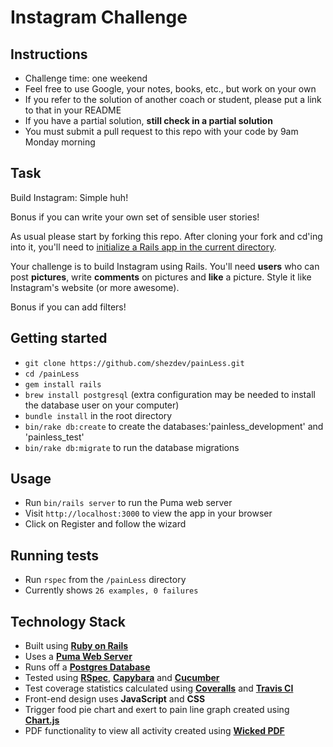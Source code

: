 Instagram Challenge
===================

Instructions
-------
* Challenge time: one weekend
* Feel free to use Google, your notes, books, etc., but work on your own
* If you refer to the solution of another coach or student, please put a link to that in your README
* If you have a partial solution, **still check in a partial solution**
* You must submit a pull request to this repo with your code by 9am Monday morning

Task
-----

Build Instagram: Simple huh!

Bonus if you can write your own set of sensible user stories!

As usual please start by forking this repo. After cloning your fork and cd'ing into it, you'll need to [initialize a Rails app in the current directory](http://blog.jasonmeridth.com/posts/create-rails-application-in-current-directory/).

Your challenge is to build Instagram using Rails. You'll need **users** who can post **pictures**, write **comments** on pictures and **like** a picture. Style it like Instagram's website (or more awesome).

Bonus if you can add filters!


## Getting started

- `git clone https://github.com/shezdev/painLess.git`
- `cd /painLess`
- `gem install rails`
- `brew install postgresql` (extra configuration may be needed to install the database user on your computer)
- `bundle install` in the root directory
- `bin/rake db:create` to create the databases:'painless_development' and 'painless_test'
- `bin/rake db:migrate` to run the database migrations


## Usage
- Run `bin/rails server` to run the Puma web server
- Visit `http://localhost:3000` to view the app in your browser
- Click on Register and follow the wizard

## Running tests
- Run `rspec` from the `/painLess` directory
- Currently shows `26 examples, 0 failures`

## Technology Stack
* Built using **[Ruby on Rails](http://rubyonrails.org/)**
* Uses a **[Puma Web Server](http://puma.io/)**
* Runs off a **[Postgres Database](https://www.postgresql.org/)**
* Tested using **[RSpec](http://rspec.info/)**, **[Capybara](http://teamcapybara.github.io/capybara/)** and **[Cucumber](https://cucumber.io/)**
* Test coverage statistics calculated using **[Coveralls](https://coveralls.io/)** and **[Travis CI](https://travis-ci.org/shezdev/painLess)**
* Front-end design uses **JavaScript** and **CSS**
* Trigger food pie chart and exert to pain line graph created using **[Chart.js](http://www.chartjs.org/)**
* PDF functionality to view all activity created using **[Wicked PDF](https://github.com/mileszs/wicked_pdf)**
